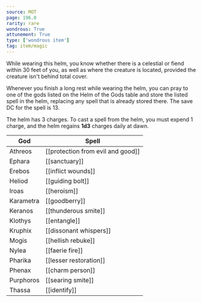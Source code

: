 ```yaml
---
source: MOT
page: 196.0
rarity: rare
wondrous: True
attunement: True
type: ['wondrous item']
tag: item/magic
---
```


While wearing this helm, you know whether there is a celestial or fiend within 30 feet of you, as well as where the creature is located, provided the creature isn't behind total cover.

Whenever you finish a long rest while wearing the helm, you can pray to one of the gods listed on the Helm of the Gods table and store the listed spell in the helm, replacing any spell that is already stored there. The save DC for the spell is 13.

The helm has 3 charges. To cast a spell from the helm, you must expend 1 charge, and the helm regains **1d3** charges daily at dawn.

|God|Spell|
|---|-----------|
|Athreos|[[protection from evil and good]]|
|Ephara|[[sanctuary]]|
|Erebos|[[inflict wounds]]|
|Heliod|[[guiding bolt]]|
|Iroas|[[heroism]]|
|Karametra|[[goodberry]]|
|Keranos|[[thunderous smite]]|
|Klothys|[[entangle]]|
|Kruphix|[[dissonant whispers]]|
|Mogis|[[hellish rebuke]]|
|Nylea|[[faerie fire]]|
|Pharika|[[lesser restoration]]|
|Phenax|[[charm person]]|
|Purphoros|[[searing smite]]|
|Thassa|[[identify]]|



